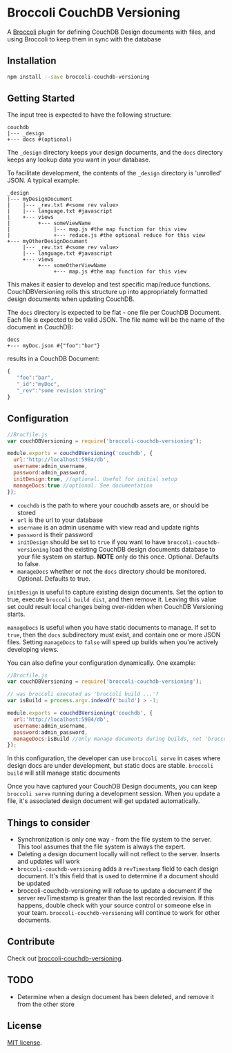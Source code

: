 # Broccoli CouchDB Versioning

A [Broccoli](https://github.com/broccolijs/broccoli) plugin for defining CouchDB Design documents with files, and using 
Broccoli to keep them in sync with the database

## Installation

```bash
npm install --save broccoli-couchdb-versioning
```

## Getting Started

The input tree is expected to have the following structure:

```
couchdb
|--- _design
+--- docs #(optional)
```

The `_design` directory keeps your design documents, and the `docs` directory keeps any lookup data
you want in your database.

To facilitate development, the contents of the `_design` directory is 'unrolled' JSON. A typical example:

```
_design
|--- myDesignDocument
|    |--- _rev.txt #<some rev value>
|    |--- language.txt #javascript
|    +--- views
|         +--- someViewName
|              |--- map.js #the map function for this view
|              +--- reduce.js #the optional reduce for this view
+--- myOtherDesignDocument
     |--- _rev.txt #<some rev value>
     |--- language.txt #javascript
     +--- views
          +--- someOtherViewName
               +--- map.js #the map function for this view
```

This makes it easier to develop and test specific map/reduce functions. CouchDBVersioning rolls this structure up into
appropriately formatted design documents when updating CouchDB.
 
 The `docs` directory is expected to be flat - one file per CouchDB Document. Each file is expected to be valid JSON.
 The file name will be the name of the document in CouchDB:
 
 ```
 docs
 +--- myDoc.json #{"foo":"bar"}
 ```
 
 results in a CouchDB Document:
 ```javascript
 {
    "foo":"bar",
    "_id":"myDoc",
    "_rev":"some revision string"
 }
 ```

## Configuration

```javascript
//Brocfile.js
var couchDBVersioning = require('broccoli-couchdb-versioning');

module.exports = couchdBVersioning('couchdb', {
  url:'http://localhost:5984/db',
  username:admin_username,
  password:admin_password,
  initDesign:true, //optional. Useful for initial setup
  manageDocs:true //optional. See documentation
});
```

* `couchdb` is the path to where your couchdb assets are, or should be stored
* `url` is the url to your database
* `username` is an admin usename with view read and update rights
* `password` is their password
* `initDesign` should be set to `true` if you want to have `broccoli-couchdb-versioning` load
the existing CouchDB design documents database to your file system on startup. **NOTE** only do this
once. Optional. Defaults to false. 
* `manageDocs` whether or not the `docs` directory should be monitored. Optional. Defaults to true. 

`initDesign` is useful to capture existing design documents. Set the option to true, execute `broccoli build dist`, and 
then remove it. Leaving this value set could result local changes being over-ridden when CouchDB Versioning starts.

`manageDocs` is useful when you have static documents to manage. If set to `true`, then the `docs` subdirectory 
must exist, and contain one or more JSON files. Setting `manageDocs` to `false` will speed up builds when you're 
actively developing views.

You can also define your configuration dynamically. One example:

```javascript
//Brocfile.js
var couchDBVersioning = require('broccoli-couchdb-versioning');

// was broccoli executed as 'broccoli build ...'?
var isBuild = process.argv.indexOf('build') > -1;

module.exports = couchdBVersioning('couchdb', {
  url:'http://localhost:5984/db',
  username:admin_username,
  password:admin_password,
  manageDocs:isBuild //only manage documents during builds, not 'broccoli serve'
});

```

In this configuration, the developer can use `broccoli serve` in cases where
design docs are under development, but static docs are stable. `broccoli build` will still manage static documents 

Once you have captured your CouchDB Design documents, you can keep `broccoli serve` running during
a development session. When you update a file, it's associated design document will get updated automatically. 

## Things to consider
* Synchronization is only one way - from the file system to the server. This tool assumes
that the file system is always the expert. 
* Deleting a design document locally will not reflect to the server. Inserts and updates will work
* `broccoli-couchdb-versioning` adds a `revTimestamp` field to each design document. It's this field that is used to 
determine if a document should be updated
* broccoli-couchdb-versioning will refuse to update a document if the server revTimestamp is greater than the last
recorded revision. If this happens, double check with your source control or someone else in your team. 
`broccoli-couchdb-versioning` will continue to work for other documents.

## Contribute

Check out
[broccoli-couchdb-versioning](https://github.com/tjhart/broccoli-couchdb-versioning).

## TODO
* Determine when a design document has been deleted, and remove it from the other store

## License

[MIT license](LICENSE.md).

